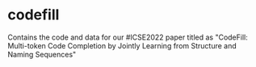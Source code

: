 # codefill
Contains the code and data for our #ICSE2022 paper titled as "CodeFill: Multi-token Code Completion by Jointly Learning from Structure and Naming Sequences"
